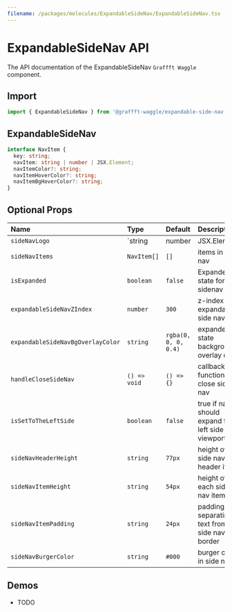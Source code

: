 ```yaml
---
filename: /packages/molecules/ExpandableSideNav/ExpandableSideNav.tsx
---
```



# ExpandableSideNav API

The API documentation of the ExpandableSideNav `Graffft Waggle` component.

## Import

```js
import { ExpandableSideNav } from '@graffft-waggle/expandable-side-nav';
```


## ExpandableSideNav


```ts
interface NavItem {
  key: string;
  navItem: string | number | JSX.Element;
  navItemColor?: string;
  navItemHoverColor?: string;
  navItemBgHoverColor?: string;
}
```



## Optional Props

| Name | Type | Default | Description |
|:-----|:-----|:--------|:------------|
|`sideNavLogo`|`string|number|JSX.Element`|`undefined`| a logo for the side nav header |
|`sideNavItems`|`NavItem[]`  |`[]`| items in side nav |
|`isExpanded`|`boolean`|`false`  | Expanded state for sidenav |
|`expandableSideNavZIndex`|`number`|`300`  | z-index for expandable side nav |
|`expandableSideNavBgOverlayColor`|`string`|`rgba(0, 0, 0, 0.4)`  | expanded state background overlay color |
|`handleCloseSideNav`|`() => void`|`() => {}`  | callback function to close side nav |
|`isSetToTheLeftSide`|`boolean`|`false`  | true if nav should expand from left side of viewport |
|`sideNavHeaderHeight`|`string`|`77px`  | height of side nav header item |
|`sideNavItemHeight`|`string`|`54px`  | height of each side nav item |
|`sideNavItemPadding`|`string`|`24px`  | padding separating text from side nav border |
|`sideNavBurgerColor`|`string`|`#000`  | burger color in side nav |


## Demos

- TODO 
